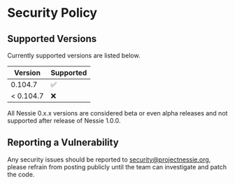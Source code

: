 # Security Policy

## Supported Versions

Currently supported versions are listed below.

| Version  | Supported          |
|----------|--------------------|
| 0.104.7   | :white_check_mark: |
| < 0.104.7 | :x:                |

All Nessie 0.x.x versions are considered beta or even alpha releases and not supported after
release of Nessie 1.0.0.

## Reporting a Vulnerability

Any security issues should be reported to security@projectnessie.org, please refrain from posting publicly until the team can investigate and patch the code.
